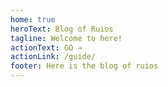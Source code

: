 ```yaml
---
home: true
heroText: Blog of Ruios
tagline: Welcome to here!
actionText: GO →
actionLink: /guide/
footer: Here is the blog of ruios
---
```

